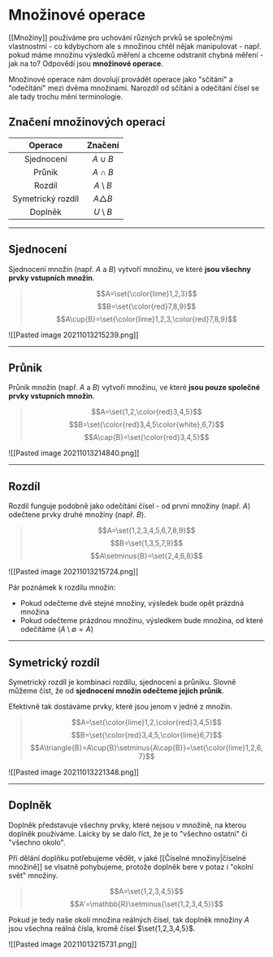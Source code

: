 # Množinové operace
[[Množiny]] používáme pro uchování různých prvků se společnými vlastnostmi - co kdybychom ale s množinou chtěl nějak manipulovat - např. pokud máme množinu výsledků měření a chceme odstranit chybná měření - jak na to? Odpovědí jsou **množinové operace**.

Množinové operace nám dovolují provádět operace jako "sčítání" a "odečítání" mezi dvěma množinami. Narozdíl od sčítání a odečítání čísel se ale tady trochu mění terminologie.

## Značení množinových operací
|Operace|Značení|
|:--:|:--:|
|Sjednocení|$A\cup{B}$|
|Průnik|$A\cap{B}$|
|Rozdíl|$A\setminus{B}$|
|Symetrický rozdíl|$A\triangle{B}$|
|Doplněk|$U\setminus{B}$|

---
## Sjednocení
Sjednocení množin (např. $A$ a $B$) vytvoří množinu, ve které **jsou všechny prvky vstupních množin**.

>$$A=\set{\color{lime}1,2,3}$$
>$$B=\set{\color{red}7,8,9}$$
>$$A\cup{B}=\set{\color{lime}1,2,3,\color{red}7,8,9}$$

![[Pasted image 20211013215239.png]]

---
## Průnik
Průnik množin (např. $A$ a $B$) vytvoří množinu, ve které **jsou pouze společné prvky vstupních množin**.

>$$A=\set{1,2,\color{red}3,4,5}$$
>$$B=\set{\color{red}3,4,5\color{white},6,7}$$
>$$A\cap{B}=\set{\color{red}3,4,5}$$

![[Pasted image 20211013214840.png]]

---
## Rozdíl

Rozdíl funguje podobně jako odečítání čísel - od první množiny (např. $A$) odečtene prvky druhé množiny (např. $B$).

>$$A=\set{1,2,3,4,5,6,7,8,9}$$
>$$B=\set{1,3,5,7,9}$$
>$$A\setminus{B}=\set{2,4,6,8}$$

![[Pasted image 20211013215724.png]]

Pár poznámek k rozdílu množin:
- Pokud odečteme dvě stejné množiny, výsledek bude opět prázdná množina
- Pokud odečteme prázdnou množinu, výsledkem bude množina, od které odečítáme ($A\setminus\emptyset=A$)

---
## Symetrický rozdíl
Symetrický rozdíl je kombinací rozdílu, sjednocení a průniku. Slovně můžeme číst, že od **sjednocení množin odečteme jejich průnik**.

Efektivně tak dostáváme prvky, které jsou jenom v jedné z množin.

>$$A=\set{\color{lime}1,2,\color{red}3,4,5}$$
>$$B=\set{\color{red}3,4,5,\color{lime}6,7}$$
>$$A\triangle{B}=A\cup{B}\setminus{A\cap{B}}=\set{\color{lime}1,2,6,7}$$

![[Pasted image 20211013221348.png]]

---
## Doplněk
Doplněk představuje všechny prvky, které nejsou v množině, na kterou doplněk používáme. Laicky by se dalo říct, že je to "všechno ostatní" či "všechno okolo".

Při dělání doplňku potřebujeme  vědět, v jaké [[Číselné množiny|číselné množině]] se vlsatně pohybujeme, protože doplněk bere v potaz i "okolní svět" množiny.
>$$A=\set{1,2,3,4,5}$$
>$$A'=\mathbb{R}\setminus{\set{1,2,3,4,5}}$$

Pokud je tedy naše okolí množina reálných čísel, tak doplněk množiny $A$ jsou všechna reálná čísla, kromě čísel $\set{1,2,3,4,5}$.

![[Pasted image 20211013215731.png]]


